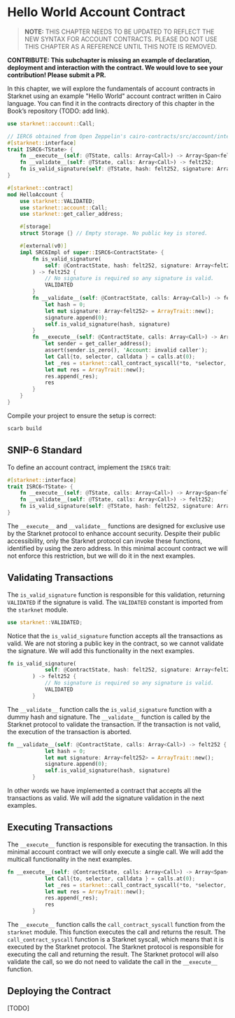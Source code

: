 # Hello World Account Contract

> **NOTE:**
THIS CHAPTER NEEDS TO BE UPDATED TO REFLECT THE NEW SYNTAX FOR ACCOUNT CONTRACTS. PLEASE DO NOT USE THIS CHAPTER AS A REFERENCE UNTIL THIS NOTE IS REMOVED.

**CONTRIBUTE: This subchapter is missing an example of declaration, deployment and interaction with the contract. We would love to see your contribution! Please submit a PR.**

In this chapter, we will explore the fundamentals of account contracts
in Starknet using an example "Hello World" account contract written in
Cairo language. You can find it in the contracts directory of this
chapter in the Book’s repository (TODO: add link).

```rust
use starknet::account::Call;

// IERC6 obtained from Open Zeppelin's cairo-contracts/src/account/interface.cairo
#[starknet::interface]
trait ISRC6<TState> {
    fn __execute__(self: @TState, calls: Array<Call>) -> Array<Span<felt252>>;
    fn __validate__(self: @TState, calls: Array<Call>) -> felt252;
    fn is_valid_signature(self: @TState, hash: felt252, signature: Array<felt252>) -> felt252;
}

#[starknet::contract]
mod HelloAccount {
    use starknet::VALIDATED;
    use starknet::account::Call;
    use starknet::get_caller_address;

    #[storage]
    struct Storage {} // Empty storage. No public key is stored.

    #[external(v0)]
    impl SRC6Impl of super::ISRC6<ContractState> {
        fn is_valid_signature(
            self: @ContractState, hash: felt252, signature: Array<felt252>
        ) -> felt252 {
            // No signature is required so any signature is valid.
            VALIDATED
        }
        fn __validate__(self: @ContractState, calls: Array<Call>) -> felt252 {
            let hash = 0;
            let mut signature: Array<felt252> = ArrayTrait::new();
            signature.append(0);
            self.is_valid_signature(hash, signature)
        }
        fn __execute__(self: @ContractState, calls: Array<Call>) -> Array<Span<felt252>> {
            let sender = get_caller_address();
            assert(sender.is_zero(), 'Account: invalid caller');
            let Call{to, selector, calldata } = calls.at(0);
            let _res = starknet::call_contract_syscall(*to, *selector, calldata.span()).unwrap();
            let mut res = ArrayTrait::new();
            res.append(_res);
            res
        }
    }
}
```

Compile your project to ensure the setup is correct:

```bash
scarb build
```

## SNIP-6 Standard

To define an account contract, implement the `ISRC6` trait:

```rust
#[starknet::interface]
trait ISRC6<TState> {
    fn __execute__(self: @TState, calls: Array<Call>) -> Array<Span<felt252>>;
    fn __validate__(self: @TState, calls: Array<Call>) -> felt252;
    fn is_valid_signature(self: @TState, hash: felt252, signature: Array<felt252>) -> felt252;
}
```

The `__execute__` and `__validate__` functions are designed for exclusive use by the Starknet protocol to enhance account security. Despite their public accessibility, only the Starknet protocol can invoke these functions, identified by using the zero address. In this minimal account contract we will not enforce this restriction, but we will do it in the next examples.

## Validating Transactions

The `is_valid_signature` function is responsible for this validation, returning `VALIDATED` if the signature is valid. The `VALIDATED` constant is imported from the `starknet` module.

```rust
use starknet::VALIDATED;
```

Notice that the `is_valid_signature` function accepts all the transactions as valid. We are not storing a public key in the contract, so we cannot validate the signature. We will add this functionality in the next examples.

```rust
fn is_valid_signature(
            self: @ContractState, hash: felt252, signature: Array<felt252>
        ) -> felt252 {
            // No signature is required so any signature is valid.
            VALIDATED
        }
```

The `__validate__` function calls the `is_valid_signature` function with a dummy hash and signature. The `__validate__` function is called by the Starknet protocol to validate the transaction. If the transaction is not valid, the execution of the transaction is aborted.

```rust
fn __validate__(self: @ContractState, calls: Array<Call>) -> felt252 {
            let hash = 0;
            let mut signature: Array<felt252> = ArrayTrait::new();
            signature.append(0);
            self.is_valid_signature(hash, signature)
        }
```

In other words we have implemented a contract that accepts all the transactions as valid. We will add the signature validation in the next examples.

## Executing Transactions

The `__execute__` function is responsible for executing the transaction. In this minimal account contract we will only execute a single call. We will add the multicall functionality in the next examples.

```rust
fn __execute__(self: @ContractState, calls: Array<Call>) -> Array<Span<felt252>> {
            let Call{to, selector, calldata } = calls.at(0);
            let _res = starknet::call_contract_syscall(*to, *selector, calldata.span()).unwrap();
            let mut res = ArrayTrait::new();
            res.append(_res);
            res
        }
```

The `__execute__` function calls the `call_contract_syscall` function from the `starknet` module. This function executes the call and returns the result. The `call_contract_syscall` function is a Starknet syscall, which means that it is executed by the Starknet protocol. The Starknet protocol is responsible for executing the call and returning the result. The Starknet protocol will also validate the call, so we do not need to validate the call in the `__execute__` function.

## Deploying the Contract

[TODO]
